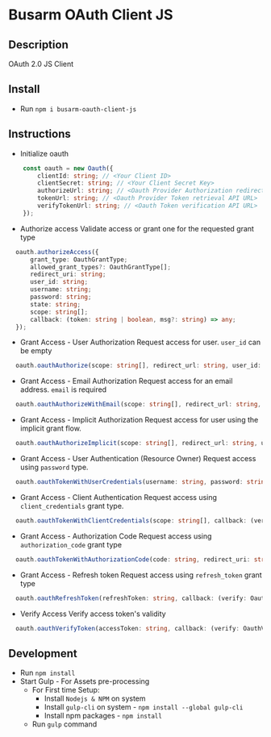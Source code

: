 # Busarm OAuth Client JS

## Description

OAuth 2.0 JS Client 

## Install
- Run `npm i busarm-oauth-client-js`

## Instructions
- Initialize oauth
```ts
    const oauth = new Oauth({
        clientId: string; // <Your Client ID>
        clientSecret: string; // <Your Client Secret Key>
        authorizeUrl: string; // <Oauth Provider Authorization redirect URL>
        tokenUrl: string; // <Oauth Provider Token retrieval API URL>
        verifyTokenUrl: string; // <Oauth Token verification API URL>
    });
```

- Authorize access
Validate access or grant one for the requested grant type
```ts
  oauth.authorizeAccess({
      grant_type: OauthGrantType;
      allowed_grant_types?: OauthGrantType[];
      redirect_uri: string;
      user_id: string;
      username: string;
      password: string;
      state: string;
      scope: string[];
      callback: (token: string | boolean, msg?: string) => any;
  });
```

- Grant Access - User Authorization
Request access for user. `user_id` can be empty
```ts
  oauth.oauthAuthorize(scope: string[], redirect_url: string, user_id: string, state: string);
```

- Grant Access - Email Authorization
Request access for an email address. `email` is required
```ts
  oauth.oauthAuthorizeWithEmail(scope: string[], redirect_url: string, email: string, state: string);
```

- Grant Access - Implicit Authorization
Request access for user using the implicit grant flow.
```ts
  oauth.oauthAuthorizeImplicit(scope: string[], redirect_url: string, user_id: string, state: string);
```

- Grant Access - User Authentication (Resource Owner)
Request access using `password` type.
```ts
  oauth.oauthTokenWithUserCredentials(username: string, password: string, scope: string[], callback: (verify: OauthTokenResponse, xhr: XMLHttpRequest) => any);
```

- Grant Access - Client Authentication
Request access using `client_credentials` grant type.
```ts
  oauth.oauthTokenWithClientCredentials(scope: string[], callback: (verify: OauthTokenResponse, xhr: XMLHttpRequest) => any);
```

- Grant Access - Authorization Code
Request access using `authorization_code` grant type
```ts
  oauth.oauthTokenWithAuthorizationCode(code: string, redirect_uri: string, callback: (verify: OauthTokenResponse, xhr: XMLHttpRequest) => any);
```

- Grant Access - Refresh token
Request access using `refresh_token` grant type
```ts
  oauth.oauthRefreshToken(refreshToken: string, callback: (verify: OauthTokenResponse, xhr: XMLHttpRequest) => any);
```

- Verify Access
Verify access token's validity
```ts
  oauth.oauthVerifyToken(accessToken: string, callback: (verify: OauthVerificationResponse, xhr: XMLHttpRequest) => any);
```

## Development
- Run `npm install`
- Start Gulp - For Assets pre-processing
  - For First time Setup:
    - Install `Nodejs & NPM` on system
    - Install `gulp-cli` on system - `npm install --global gulp-cli`
    - Install npm packages - `npm install`
  - Run `gulp` command